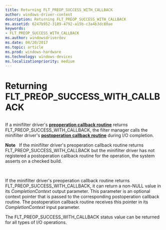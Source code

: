 ```yaml
---
title: Returning FLT_PREOP_SUCCESS_WITH_CALLBACK
author: windows-driver-content
description: Returning FLT_PREOP_SUCCESS_WITH_CALLBACK
ms.assetid: 6247b952-3189-4792-a15b-c3a4b3dc80ae
keywords:
- FLT_PREOP_SUCCESS_WITH_CALLBACK
ms.author: windowsdriverdev
ms.date: 04/20/2017
ms.topic: article
ms.prod: windows-hardware
ms.technology: windows-devices
ms.localizationpriority: medium
---
```


# Returning FLT\_PREOP\_SUCCESS\_WITH\_CALLBACK


## <span id="ddk_returning_flt_preop_success_with_callback_if"></span><span id="DDK_RETURNING_FLT_PREOP_SUCCESS_WITH_CALLBACK_IF"></span>


If a minifilter driver's [**preoperation callback routine**](https://msdn.microsoft.com/library/windows/hardware/ff551109) returns FLT\_PREOP\_SUCCESS\_WITH\_CALLBACK, the filter manager calls the minifilter driver's [**postoperation callback routine**](https://msdn.microsoft.com/library/windows/hardware/ff551107) during I/O completion.

**Note**   If the minifilter driver's preoperation callback routine returns FLT\_PREOP\_SUCCESS\_WITH\_CALLBACK but the minifilter driver has not registered a postoperation callback routine for the operation, the system asserts on a checked build.

 

If the minifilter driver's preoperation callback routine returns FLT\_PREOP\_SUCCESS\_WITH\_CALLBACK, it can return a non-NULL value in its *CompletionContext* output parameter. This parameter is an optional context pointer that is passed to the corresponding postoperation callback routine. The postoperation callback routine receives this pointer in its *CompletionContext* input parameter.

The FLT\_PREOP\_SUCCESS\_WITH\_CALLBACK status value can be returned for all types of I/O operations.

 

 




